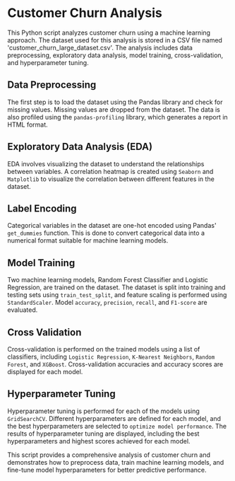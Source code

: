 # Customer Churn Analysis

This Python script analyzes customer churn using a machine learning approach. The dataset used for this analysis is stored in a CSV file named 'customer_churn_large_dataset.csv'. The analysis includes data preprocessing, exploratory data analysis, model training, cross-validation, and hyperparameter tuning.

## Data Preprocessing

The first step is to load the dataset using the Pandas library and check for missing values. Missing values are dropped from the dataset. The data is also profiled using the `pandas-profiling` library, which generates a report in HTML format.

## Exploratory Data Analysis (EDA)

EDA involves visualizing the dataset to understand the relationships between variables. A correlation heatmap is created using `Seaborn` and `Matplotlib` to visualize the correlation between different features in the dataset.

## Label Encoding

Categorical variables in the dataset are one-hot encoded using Pandas' `get_dummies` function. This is done to convert categorical data into a numerical format suitable for machine learning models.

## Model Training

Two machine learning models, Random Forest Classifier and Logistic Regression, are trained on the dataset. The dataset is split into training and testing sets using `train_test_split`, and feature scaling is performed using `StandardScaler`. Model `accuracy`, `precision`, `recall`, and `F1-score` are evaluated.

## Cross Validation

Cross-validation is performed on the trained models using a list of classifiers, including `Logistic Regression`, `K-Nearest Neighbors`, `Random Forest`, and `XGBoost`. Cross-validation accuracies and accuracy scores are displayed for each model.

## Hyperparameter Tuning

Hyperparameter tuning is performed for each of the models using `GridSearchCV`. Different hyperparameters are defined for each model, and the best hyperparameters are selected to `optimize model performance`. The results of hyperparameter tuning are displayed, including the best hyperparameters and highest scores achieved for each model.

This script provides a comprehensive analysis of customer churn and demonstrates how to preprocess data, train machine learning models, and fine-tune model hyperparameters for better predictive performance.
